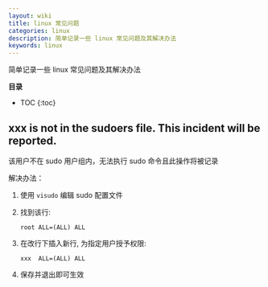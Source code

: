 ```yaml
---
layout: wiki
title: linux 常见问题
categories: linux
description: 简单记录一些 linux 常见问题及其解决办法
keywords: linux
---
```


简单记录一些 linux 常见问题及其解决办法

**目录**

* TOC
{:toc}

## xxx is not in the sudoers file.  This incident will be reported.

该用户不在 sudo 用户组内，无法执行 sudo 命令且此操作将被记录

解决办法：

1. 使用 `visudo` 编辑 sudo 配置文件

2. 找到该行: 

    ```
    root ALL=(ALL) ALL
    ```

3. 在改行下插入新行, 为指定用户授予权限:

    ```
    xxx  ALL=(ALL) ALL
    ```

4. 保存并退出即可生效